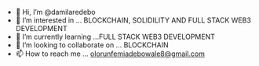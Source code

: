 - 👋 Hi, I’m @damilaredebo
- 👀 I’m interested in ... BLOCKCHAIN, SOLIDILITY AND FULL STACK WEB3 DEVELOPMENT
- 🌱 I’m currently learning ...FULL STACK WEB3 DEVELOPMENT
- 💞️ I’m looking to collaborate on ... BLOCKCHAIN
- 📫 How to reach me ... olorunfemiadebowale8@gmail.com

<!---
damilaredebo/damilaredebo is a ✨ special ✨ repository because its `README.md` (this file) appears on your GitHub profile.
You can click the Preview link to take a look at your changes.
--->
